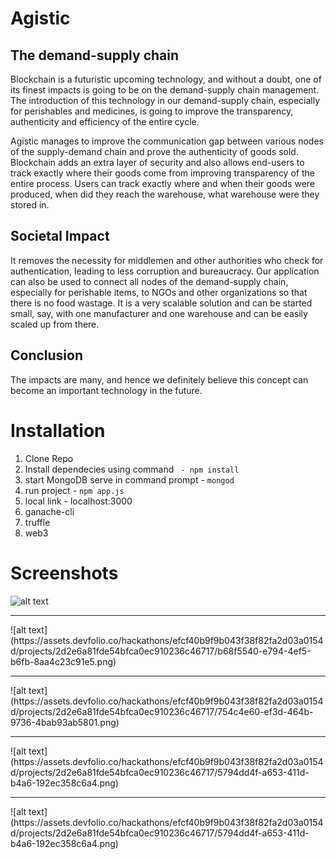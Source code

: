 # Agistic
## The demand-supply chain

Blockchain is a futuristic upcoming technology, and without a doubt, one of its finest impacts is going to be on the demand-supply chain management. The introduction of this technology in our demand-supply chain, especially for perishables and medicines, is going to improve the transparency, authenticity and efficiency of the entire cycle. 

Agistic manages to improve the communication gap between various nodes of the supply-demand chain and prove the authenticity of goods sold. Blockchain adds an extra layer of security and also allows end-users to track exactly where their goods come from improving transparency of the entire process. Users can track exactly where and when their goods were produced, when did they reach the warehouse, what warehouse were they stored in.

## Societal Impact

It removes the necessity for middlemen and other authorities who check for authentication, leading to less corruption and bureaucracy. Our application can also be used to connect all nodes of the demand-supply chain, especially for perishable items, to NGOs and other organizations so that there is no food wastage. It is a very scalable solution and can be started small, say, with one manufacturer and one warehouse and can be easily scaled up from there.

## Conclusion

The impacts are many, and hence we definitely believe this concept can become an important technology in the future.

# Installation
 1) Clone Repo
 2) Install dependecies using command ``` - npm install```
 3) start MongoDB serve in command prompt - ```mongod```
 4) run project - ```npm app.js```
 5) local link - localhost:3000
 6) ganache-cli
 7) truffle
 8) web3

# Screenshots

![alt text](https://assets.devfolio.co/hackathons/efcf40b9f9b043f38f82fa2d03a0154d/projects/2d2e6a81fde54bfca0ec910236c46717/49217bd6-5463-41bf-ae6a-2264336a661e.png)
<hr>
![alt text](https://assets.devfolio.co/hackathons/efcf40b9f9b043f38f82fa2d03a0154d/projects/2d2e6a81fde54bfca0ec910236c46717/b68f5540-e794-4ef5-b6fb-8aa4c23c91e5.png)
<hr>
![alt text](https://assets.devfolio.co/hackathons/efcf40b9f9b043f38f82fa2d03a0154d/projects/2d2e6a81fde54bfca0ec910236c46717/754c4e60-ef3d-464b-9736-4bab93ab5801.png)
<hr>
![alt text](https://assets.devfolio.co/hackathons/efcf40b9f9b043f38f82fa2d03a0154d/projects/2d2e6a81fde54bfca0ec910236c46717/5794dd4f-a653-411d-b4a6-192ec358c6a4.png)
<hr>
![alt text](https://assets.devfolio.co/hackathons/efcf40b9f9b043f38f82fa2d03a0154d/projects/2d2e6a81fde54bfca0ec910236c46717/5794dd4f-a653-411d-b4a6-192ec358c6a4.png)

